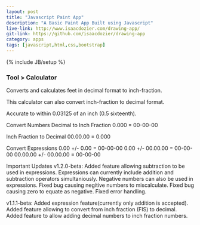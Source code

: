 ```yaml
---
layout: post
title: "Javascript Paint App"
description: "A Basic Paint App Built using Javascript"
live-link: http://www.isaacdozier.com/drawing-app/
git-link: https://github.com/isaacdozier/drawing-app
category: apps
tags: [javascript,html,css,bootstrap]
---
```

{% include JB/setup %}

### Tool > Calculator

Converts and calculates feet in decimal format to inch-fraction.

This calculator can also convert inch-fraction to decimal format.

Accurate to within 0.03125 of an inch (0.5 sixteenth).

Convert Numbers
Decimal to Inch Fraction 
0.000 = 00-00-00 

Inch Fraction to Decimal 
00.00.00 = 0.000

Convert Expressions
0.00 +/- 0.00 = 00-00-00 
0.00 +/- 00.00.00 = 00-00-00 
00.00.00 +/- 00.00.00 = 00-00-00

Important Updates
v1.2.0-beta:
Added feature allowing subtraction to be used in expressions.
Expressions can currently include addition and subtraction operators simultaniously.
Negative numbers can also be used in expressions.
Fixed bug causing negitive numbers to miscalculate.
Fixed bug causing zero to equate as negative.
Fixed error handling.

v1.1.1-beta:
Added expression feature(currently only addition is accepted).
Added feature allowing to convert from inch fraction (FIS) to decimal.
Added feature to allow adding decimal numbers to inch fraction numbers.
